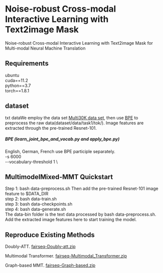 # Noise-robust Cross-modal Interactive Learning with Text2image Mask
 Noise-robust Cross-modal Interactive Learning with Text2image Mask for Multi-modal Neural Machine Translation
## Requirements
ubuntu  
cuda==11.2  
python==3.7  
torch==1.8.1  
## dataset
txt dataWe employ the data set [Multi30K data set](http://www.statmt.org/wmt18/multimodal-task.html), then use [BPE](https://github.com/rsennrich/subword-nmt) to preprocess the raw data(dataset/data/task1/tok/). Image features are extracted through the pre-trained Resnet-101.  
##### BPE (learn_joint_bpe_and_vocab.py and apply_bpe.py)
English, German, French use BPE participle separately.   
-s 6000 \
--vocabulary-threshold 1 \
## MultimodelMixed-MMT Quickstart
Step 1: bash data-preprocess.sh  Then add the pre-trained Resnet-101 image feature to $DATA_DIR   
step 2: bash data-train.sh  
step 3: bash data-checkpoints.sh  
step 4: bash data-generate.sh  
The data-bin folder is the text data processed by bash data-preprocess.sh. Add the extracted image features here to start training the model.  

## Reproduce Existing Methods  
Doubly-ATT. 
[fairseq-Doubly-att.zip](https://github.com/nlp-mmt/Noise-robust-Text2image-Mask/files/8716580/fairseq-Doubly-att.zip)

Multimodal Transformer. 
[fairseq-Multimodal_Transformer.zip](https://github.com/nlp-mmt/Noise-robust-Text2image-Mask/files/8716584/fairseq-Multimodal_Transformer.zip)

Graph-based MMT. 
[fairseq-Graph-based.zip](https://github.com/nlp-mmt/Noise-robust-Text2image-Mask/files/8716585/fairseq-Graph-based.zip)

